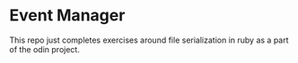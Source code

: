 # Event Manager

This repo just completes exercises around file serialization in ruby as a part of the odin project.
